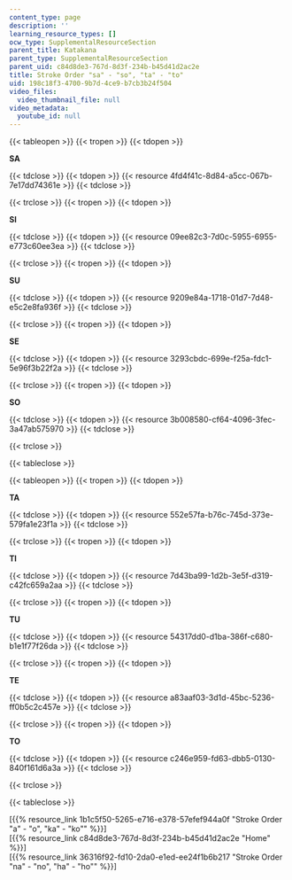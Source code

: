 ```yaml
---
content_type: page
description: ''
learning_resource_types: []
ocw_type: SupplementalResourceSection
parent_title: Katakana
parent_type: SupplementalResourceSection
parent_uid: c84d8de3-767d-8d3f-234b-b45d41d2ac2e
title: Stroke Order "sa" - "so", "ta" - "to"
uid: 198c18f3-4700-9b7d-4ce9-b7cb3b24f504
video_files:
  video_thumbnail_file: null
video_metadata:
  youtube_id: null
---
```


{{< tableopen >}}
{{< tropen >}}
{{< tdopen >}}


**SA**


{{< tdclose >}}
{{< tdopen >}}
{{< resource 4fd4f41c-8d84-a5cc-067b-7e17dd74361e >}}
{{< tdclose >}}

{{< trclose >}}
{{< tropen >}}
{{< tdopen >}}


**SI**


{{< tdclose >}}
{{< tdopen >}}
{{< resource 09ee82c3-7d0c-5955-6955-e773c60ee3ea >}}
{{< tdclose >}}

{{< trclose >}}
{{< tropen >}}
{{< tdopen >}}


**SU**


{{< tdclose >}}
{{< tdopen >}}
{{< resource 9209e84a-1718-01d7-7d48-e5c2e8fa936f >}}
{{< tdclose >}}

{{< trclose >}}
{{< tropen >}}
{{< tdopen >}}


**SE**


{{< tdclose >}}
{{< tdopen >}}
{{< resource 3293cbdc-699e-f25a-fdc1-5e96f3b22f2a >}}
{{< tdclose >}}

{{< trclose >}}
{{< tropen >}}
{{< tdopen >}}


**SO**


{{< tdclose >}}
{{< tdopen >}}
{{< resource 3b008580-cf64-4096-3fec-3a47ab575970 >}}
{{< tdclose >}}

{{< trclose >}}

{{< tableclose >}}

{{< tableopen >}}
{{< tropen >}}
{{< tdopen >}}


**TA**


{{< tdclose >}}
{{< tdopen >}}
{{< resource 552e57fa-b76c-745d-373e-579fa1e23f1a >}}
{{< tdclose >}}

{{< trclose >}}
{{< tropen >}}
{{< tdopen >}}


**TI**


{{< tdclose >}}
{{< tdopen >}}
{{< resource 7d43ba99-1d2b-3e5f-d319-c42fc659a2aa >}}
{{< tdclose >}}

{{< trclose >}}
{{< tropen >}}
{{< tdopen >}}


**TU**


{{< tdclose >}}
{{< tdopen >}}
{{< resource 54317dd0-d1ba-386f-c680-b1e1f77f26da >}}
{{< tdclose >}}

{{< trclose >}}
{{< tropen >}}
{{< tdopen >}}


**TE**


{{< tdclose >}}
{{< tdopen >}}
{{< resource a83aaf03-3d1d-45bc-5236-ff0b5c2c457e >}}
{{< tdclose >}}

{{< trclose >}}
{{< tropen >}}
{{< tdopen >}}


**TO**


{{< tdclose >}}
{{< tdopen >}}
{{< resource c246e959-fd63-dbb5-0130-840f161d6a3a >}}
{{< tdclose >}}

{{< trclose >}}

{{< tableclose >}}

\[{{% resource_link 1b1c5f50-5265-e716-e378-57efef944a0f "Stroke Order \"a\" - \"o\", \"ka\" - \"ko\"" %}}\]  
\[{{% resource_link c84d8de3-767d-8d3f-234b-b45d41d2ac2e "Home" %}}\]  
\[{{% resource_link 36316f92-fd10-2da0-e1ed-ee24f1b6b217 "Stroke Order \"na\" - \"no\", \"ha\" - \"ho\"" %}}\]